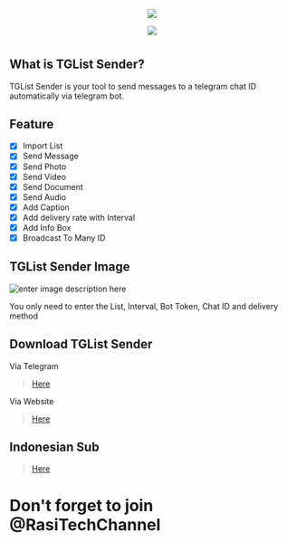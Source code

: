 <p align="center"><img src="https://i.imgur.com/3hINm7N.png"></p>

<p align="center"><img src="https://i.imgur.com/g5Ffwam.png"></p>

#
## **What is TGList Sender?**
TGList Sender is your tool to send messages to a telegram chat ID automatically via telegram bot.

## **Feature**

 - [x] Import List
 - [x] Send Message
 - [x] Send Photo
 - [x] Send Video
 - [x] Send Document
 - [x] Send Audio
 - [x] Add Caption
 - [x] Add delivery rate with Interval
 - [x] Add Info Box
 - [x] Broadcast To Many ID

## **TGList Sender Image**

![enter image description here](https://i.imgur.com/N3DM3fh.png)

You only need to enter the List, Interval, Bot Token, Chat ID and delivery method

## **Download TGList Sender**

Via Telegram

> [Here](https://t.me/RasiTechChannel/1795)

Via Website

> [Here](https://github.com/rasitech-sudo/TGList-Sender/raw/main/TGList/bin/Release/TGList.exe)

## Indonesian Sub

> [Here](https://github.com/rasitech-sudo/TGList-Sender/blob/main/README.md)

# Don't forget to join @RasiTechChannel
